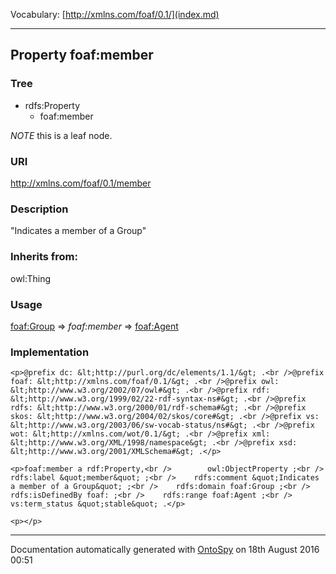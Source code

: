 Vocabulary: [http://xmlns.com/foaf/0.1/](index.md) 



---	
	




    


## Property foaf:member


### Tree

* rdfs:Property
    * foaf:member





*NOTE* this is a leaf node.


### URI
http://xmlns.com/foaf/0.1/member

### Description
&quot;Indicates a member of a Group&quot;


### Inherits from:
owl:Thing



### Usage


[foaf:Group](class-6-foafgroup.md) 
=&gt;&nbsp;_foaf:member_&nbsp;=&gt;&nbsp;[foaf:Agent](class-4-foafagent.md)

### Implementation
```
<p>@prefix dc: &lt;http://purl.org/dc/elements/1.1/&gt; .<br />@prefix foaf: &lt;http://xmlns.com/foaf/0.1/&gt; .<br />@prefix owl: &lt;http://www.w3.org/2002/07/owl#&gt; .<br />@prefix rdf: &lt;http://www.w3.org/1999/02/22-rdf-syntax-ns#&gt; .<br />@prefix rdfs: &lt;http://www.w3.org/2000/01/rdf-schema#&gt; .<br />@prefix skos: &lt;http://www.w3.org/2004/02/skos/core#&gt; .<br />@prefix vs: &lt;http://www.w3.org/2003/06/sw-vocab-status/ns#&gt; .<br />@prefix wot: &lt;http://xmlns.com/wot/0.1/&gt; .<br />@prefix xml: &lt;http://www.w3.org/XML/1998/namespace&gt; .<br />@prefix xsd: &lt;http://www.w3.org/2001/XMLSchema#&gt; .</p>

<p>foaf:member a rdf:Property,<br />        owl:ObjectProperty ;<br />    rdfs:label &quot;member&quot; ;<br />    rdfs:comment &quot;Indicates a member of a Group&quot; ;<br />    rdfs:domain foaf:Group ;<br />    rdfs:isDefinedBy foaf: ;<br />    rdfs:range foaf:Agent ;<br />    vs:term_status &quot;stable&quot; .</p>

<p></p>
```










---

Documentation automatically generated with [OntoSpy](http://ontospy.readthedocs.org/ "Open") on 18th August 2016 00:51